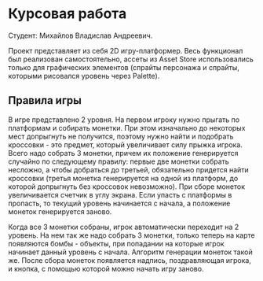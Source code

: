 # Курсовая работа

Студент: Михайлов Владислав Андреевич.

Проект представляет из себя 2D игру-платформер. Весь функционал был реализован самостоятельно, ассеты из Asset Store использовались только для графических элементов (спрайты персонажа и спрайты, которыми рисовался уровень через Palette).

## Правила игры

В игре представлено 2 уровня. На первом игроку нужно прыгать по платформам и собирать монетки. При этом изначально до некоторых мест допрыгнуть не получится, поэтому нужно найти и подобрать кроссовки - это предмет, который увеличивает силу прыжка игрока.  Всего надо собрать 3 монетки, причем их положение генерируется случайно по следующему правилу: первые две монетки собрать несложно, а чтобы добраться до третьей, обязательно придется найти кроссовки (третья монетка генерируется на одной из платформ, до которой допрыгнуть без кроссовок невозможно). При сборе монеток увеличивается счетчик в углу экрана. Если упасть с платформы в пропасть, то текущий уровень начинается с начала, а положение монеток генерируется заново.

Когда все 3 монетки собраны, игрок автоматически переходит на 2 уровень. На нем так же надо собрать 3 монетки, только теперь на карте появляются бомбы - объекты, при попадании на которые игрок начинает данный уровень с начала. Алгоритм генерации монеток такой же. После сбора монеток появляется надпись, поздравляющая игрока, и кнопка, с помощью которой можно начать игру заново.
